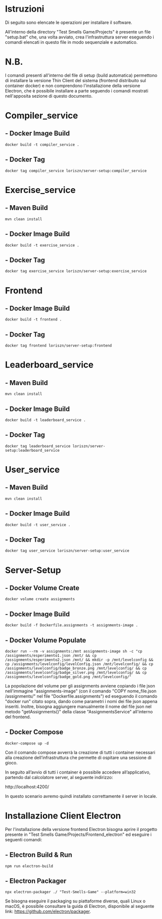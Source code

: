 # Istruzioni

Di seguito sono elencate le operazioni per installare il software.

All'interno della directory "Test Smells Game/Projects" è presente un file "setup.bat" che, una volta avviato, crea
l'infrastruttura server eseguendo i comandi elencati in questo file in modo sequenziale e automatico.

# N.B.
I comandi presenti all'interno del file di setup (build automatica) permettono di installare la versione Thin Client del sistema (frontend distribuito sul container docker) e non comprendono l'installazione della versione Electron, che è possibile installare a parte seguendo i comandi mostrati nell'apposita sezione di questo documento.

# Compiler_service

## - Docker Image Build 
```
docker build -t compiler_service .
```
## - Docker Tag
```
docker tag compiler_service loriszn/server-setup:compiler_service
```


# Exercise_service

## - Maven Build
```
mvn clean install
```
## - Docker Image Build
```
docker build -t exercise_service .
```
## - Docker Tag
```
docker tag exercise_service loriszn/server-setup:exercise_service
```


# Frontend 

## - Docker Image Build 
```
docker build -t frontend .
```
## - Docker Tag
```
docker tag frontend loriszn/server-setup:frontend
```


# Leaderboard_service

## - Maven Build
```
mvn clean install
```
## - Docker Image Build
```
docker build -t leaderboard_service .
```
## - Docker Tag
```
docker tag leaderboard_service loriszn/server-setup:leaderboard_service
```


# User_service

## - Maven Build
```
mvn clean install
```
## - Docker Image Build 
```
docker build -t user_service .
```
## - Docker Tag
```
docker tag user_service loriszn/server-setup:user_service
```


# Server-Setup

## - Docker Volume Create
```
docker volume create assignments
```
## - Docker Image Build 
```
docker build -f Dockerfile.assignments -t assignments-image .
```
## - Docker Volume Populate

```
docker run --rm -v assignments:/mnt assignments-image sh -c "cp /assignments/esperimento1.json /mnt/ && cp /assignments/esperimento2.json /mnt/ && mkdir -p /mnt/levelconfig && cp /assignments/levelconfig/levelConfig.json /mnt/levelconfig/ && cp /assignments/levelconfig/badge_bronze.png /mnt/levelconfig/ && cp /assignments/levelconfig/badge_silver.png /mnt/levelconfig/ && cp /assignments/levelconfig/badge_gold.png /mnt/levelconfig/"
```

La popolazione del volume per gli assignments avviene copiando i file json nell'immagine "assignments-image" (con il comando "COPY nome_file.json /assignments/" nel file "Dockerfile.assignments")
ed eseguendo il comando "docker run" citato sopra, dando come parametri i nomi dei file json appena inseriti. Inoltre, bisogna aggiungere manualmente il nome del file json nel 
metodo "getAssignments()"
della classe "AssignmentsService" all'interno del frontend.

## - Docker Compose
```
docker-compose up -d
```


Con il comando compose avverrà la creazione di tutti i container necessari alla creazione dell’infrastruttura che permette di ospitare una sessione di gioco.

In seguito all’avvio di tutti i container è possibile accedere all’applicativo, partendo dal calcolatore server, al seguente indirizzo:

http://localhost:4200/

In questo scenario avremo quindi installato correttamente il server in locale. 


# Installazione Client Electron

Per l'installazione della versione frontend Electron bisogna aprire il progetto presente in "Test Smells Game/Projects/Frontend_electron" ed eseguire i seguenti comandi:

## - Electron Build & Run
```
npm run electron-build
```

## - Electron Packager
```
npx electron-packager ./ "Test-Smells-Game" --platform=win32
```

Se bisogna eseguire il packaging su piattaforme diverse, quali Linux o macOS, è possibile consultare la guida di Electron, disponibile al seguente link:
https://github.com/electron/packager.
